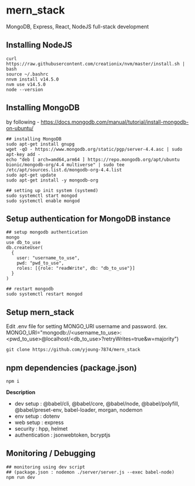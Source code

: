# mern_stack
MongoDB, Express, React, NodeJS full-stack development

## Installing NodeJS 
```
curl https://raw.githubusercontent.com/creationix/nvm/master/install.sh | bash
source ~/.bashrc 
nnvm install v14.5.0
nvm use v14.5.0
node --version
```
## Installing MongoDB
by following - https://docs.mongodb.com/manual/tutorial/install-mongodb-on-ubuntu/
```
## installing MongoDB
sudo apt-get install gnupg
wget -qO - https://www.mongodb.org/static/pgp/server-4.4.asc | sudo apt-key add -
echo "deb [ arch=amd64,arm64 ] https://repo.mongodb.org/apt/ubuntu bionic/mongodb-org/4.4 multiverse" | sudo tee /etc/apt/sources.list.d/mongodb-org-4.4.list
sudo apt-get update
sudo apt-get install -y mongodb-org

## setting up init system (systemd) 
sudo systemctl start mongod
sudo systemctl enable mongod
```
## Setup authentication for MongoDB instance
```
## setup mongodb authentication
mongo
use db_to_use
db.createUser(
  {
    user: "username_to_use",
    pwd: "pwd_to_use",
    roles: [{role: "readWrite", db: "db_to_use"}]
  }
)

## restart mongodb
sudo systemctl restart mongod
```

## Setup mern_stack
Edit .env file for setting MONGO_URI username and password.
(ex. MONGO_URI="mongodb://<username_to_use>:<pwd_to_use>@localhost/<db_to_use>?retryWrites=true&w=majority")
```
git clone https://github.com/yjoung-7874/mern_stack
```
## npm dependencies (package.json)
```npm i```  

**Description**  
 - dev setup      : @babel/cli, @babel/core, @babel/node, @babel/polyfill, @babel/preset-env, babel-loader, morgan, nodemon  
 - env setup      : dotenv  
 - web setup      : express  
 - security       : hpp, helmet  
 - authentication : jsonwebtoken, bcryptjs  


## Monitoring / Debugging
```
## monitoring using dev script
## (package.json : nodemon ./server/server.js --exec babel-node)
npm run dev
```
